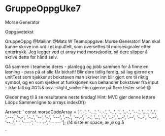 # GruppeOppgUke7
Morse Generator


Oppgavetekst

GruppeOppg @Mailinn @Mats W
Teamoppgave: Morse Generator!
Man skal kunne skrive inn ord i et inputfelt, som oversettes til morsesignaler etter entertrykk.
Jeg legger ved et array med morsekoder, så dere slipper å skrive dette for hånd selv.

Gå sammen i teamene deres - planlegg og jobb sammen for å finne en løsning - pass på at alle får bidratt!
Blir dere tidlig ferdig, så lag gjerne en unitTest som sjekker at bokstaven man skriver inn blir gjort om til riktig symbol, 
og en som sjekker at funksjonen kun behandler bokstaver fra input - ikke tall og #¤%& osv. :slight_smile:
 Finn gjerne på flere tester selv! :smile:

Gleder meg til å se resultatene neste tirsdag!
Hint:
MVC gjør denne lettere
Lööps
Sammenligne to arrays
indexOf()


Arrayet:
´
    const morseCodeArray =  [ '.-', '-...', '-.-.', '-..', '.', '..-.', '--.', '....',
    '..', '.---', '-.-', '.-..', '--', '-.', '---', '.--.',
    '--.-', '.-.', '...', '-', '..-', '...-', '.--', '-..-',
    '-.--', '--..', ' ', '·−·−', '−−−·', '·−−·−']; //4 siste er space, æ ,ø og å

´
